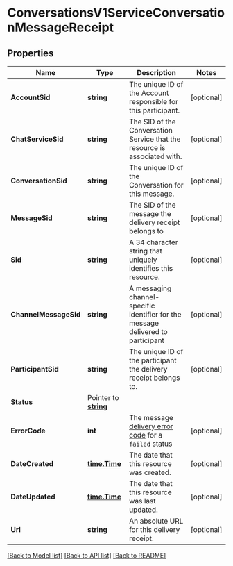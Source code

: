 # ConversationsV1ServiceConversationMessageReceipt

## Properties

Name | Type | Description | Notes
------------ | ------------- | ------------- | -------------
**AccountSid** | **string** | The unique ID of the Account responsible for this participant. |[optional] 
**ChatServiceSid** | **string** | The SID of the Conversation Service that the resource is associated with. |[optional] 
**ConversationSid** | **string** | The unique ID of the Conversation for this message. |[optional] 
**MessageSid** | **string** | The SID of the message the delivery receipt belongs to |[optional] 
**Sid** | **string** | A 34 character string that uniquely identifies this resource. |[optional] 
**ChannelMessageSid** | **string** | A messaging channel-specific identifier for the message delivered to participant |[optional] 
**ParticipantSid** | **string** | The unique ID of the participant the delivery receipt belongs to. |[optional] 
**Status** | Pointer to [**string**](ServiceConversationMessageReceiptEnumDeliveryStatus.md) |  |
**ErrorCode** | **int** | The message [delivery error code](https://www.twilio.com/docs/sms/api/message-resource#delivery-related-errors) for a `failed` status |[optional] 
**DateCreated** | [**time.Time**](time.Time.md) | The date that this resource was created. |[optional] 
**DateUpdated** | [**time.Time**](time.Time.md) | The date that this resource was last updated. |[optional] 
**Url** | **string** | An absolute URL for this delivery receipt. |[optional] 

[[Back to Model list]](../README.md#documentation-for-models) [[Back to API list]](../README.md#documentation-for-api-endpoints) [[Back to README]](../README.md)


